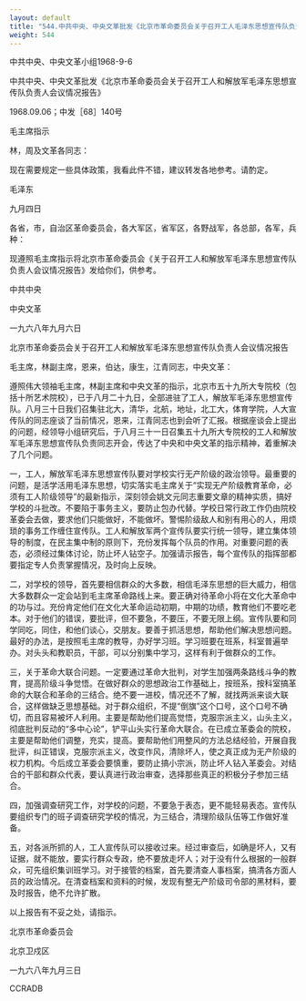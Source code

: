 ```yaml
---
layout: default
title: "544.中共中央、中央文革批发《北京市革命委员会关于召开工人毛泽东思想宣传队负责人会议情况报告》"
weight: 544
---
```


中共中央、中央文革小组1968-9-6

中共中央、中央文革批发《北京市革命委员会关于召开工人和解放军毛泽东思想宣传队负责人会议情况报告》

1968.09.06；中发［68］140号

毛主席指示

林，周及文革各同志：

现在需要规定一些具体政策，我看此件不错，建议转发各地参考。请酌定。

毛泽东

九月四日

各省，市，自治区革命委员会，各大军区，省军区，各野战军，各总部，各军，兵种：

现遵照毛主席指示将北京市革命委员会《关于召开工人和解放军毛泽东思想宣传队负责人会议情况报告》发给你们，供参考。

中共中央

中央文革

一九六八年九月六日

北京市革命委员会关于召开工人和解放军毛泽东思想宣传队负责人会议情况报告

毛主席，林副主席，恩来，伯达，康生，江青同志，中央文革：

遵照伟大领袖毛主席，林副主席和中央文革的指示，北京市五十九所大专院校（包括十所艺术院校），已于八月二十九日，全部进驻了工人，解放军毛泽东思想宣传队。八月三十日我们召集驻北大，清华，北航，地址，北工大，体育学院，人大宣传队的同志座谈了当前情况，恩来，江青同志也到会听了汇报。根据座谈会上提出的问题，经领导小组研究后，于八月三十一日召集五十九所大专院校的工人和解放军毛泽东思想宣传队负责同志开会，传达了中央和中央文革的指示精神，着重解决了几个问题。

一，工人，解放军毛泽东思想宣传队要对学校实行无产阶级的政治领导。最重要的问题，是活学活用毛泽东思想，切实落实毛主席关于“实现无产阶级教育革命，必须有工人阶级领导”的最新指示，深刻领会姚文元同志重要文章的精神实质，搞好学校的斗批改。不要陷于事务主义，要防止包办代替。学校日常行政工作仍由院校革委会去做，要求他们只能做好，不能做坏。警惕阶级敌人和别有用心的人，用烦琐的事务工作缠住宣传队。工人和解放军两个宣传队要实行统一领导，建立集体领导的制度，在民主集中制的原则下，充份发挥每个队员的作用。对重要问题的表态，必须经过集体讨论，防止坏人钻空子。加强请示报告，每个宣传队的指挥部都要指定专人负责掌握情况，及时向上反映。

二，对学校的领导，首先要相信群众的大多数，相信毛泽东思想的巨大威力，相信大多数群众一定会站到毛主席革命路线上来。要正确对待革命小将在文化大革命中的功与过。充份肯定他们在文化大革命运动初期，中期的功绩，教育他们不要吃老本。对于他们的错误，要批评，但不要急，不要压，不要无限上纲。宣传队要和同学同吃，同住，和他们谈心，交朋友。要善于抓活思想，帮助他们解决思想问题。最好的办法，是按照毛主席的教导，办好学习班。学习班要在班系，科室普遍举办。对头头和教职员，干部，可以分别集中学习，这样有利于做群众的工作。

三，关于革命大联合问题。一定要通过革命大批判，对学生加强两条路线斗争的教育，提高阶级斗争觉悟。在做好群众的思想政治工作基础上，按班系，按科室搞革命的大联合和革命的三结合。绝不要一进校，情况还不了解，就找两派来谈大联合，这样做缺乏思想基础。对于群众组织，不提“倒旗”这个口号，这个口号不确切，而且容易被坏人利用。主要是帮助他们提高觉悟，克服宗派主义，山头主义，彻底批判反动的“多中心论”，铲平山头实行革命大联合。在已成立革委会的院校，主要是帮助他们调整，充实，提高。要帮助他们用整风的方法总结经验，开展自我批评，纠正错误，克服宗派主义，改变作风，清除坏人，使之真正成为无产阶级的权力机构。今后成立革委会要慎重，要防止搞小宗派，防止坏人钻入革委会。对结合的干部和群众代表，要认真进行政治审查，选择那些真正的积极分子参加三结合。

四，加强调查研究工作，对学校的问题，不要急于表态，更不能轻易表态。宣传队要组织专门的班子调查研究学校的情况，为三结合，清理阶级队伍等工作做好准备。

五，对各派所抓的人，工人宣传队可以接收过来。经过审查后，如确是坏人，又有证据，就不能放，要实行群众专政，绝不要放走坏人；对于没有什么根据的一般群众，可先组织集训班学习。对于接管的档案，首先要清查人事档案，搞清各方面人员的政治情况。在清查档案和资料的时候，发现有整无产阶级司令部的黑材料，要及时报告，绝不允许扩散。

以上报告有不妥之处，请指示。

北京市革命委员会

北京卫戍区

一九六八年九月三日

CCRADB


